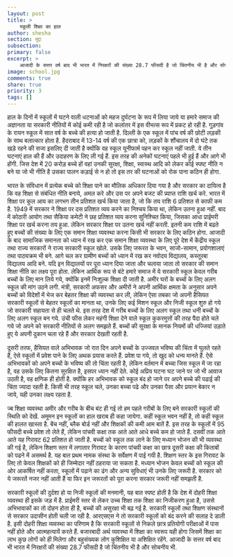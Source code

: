```yaml
---
layout: post
title: >
    स्कूली शिक्षा का हाल
author: shesha
section: मुद्दा
subsection:
primary: false
excerpt: >
    आजादी के सत्तर वर्ष बाद भी भारत में निरक्षरों की संख्या 28.7 फीसदी है जो चिंतनीय भी है और सोचनीय भी. भारत के संविधान में प्रत्येक बच्चे को शिक्षा पाने का मौलिक अधिकार दिया गया है और सरकार का दायित्व है कि वह शिक्षा से संबंधित नीति बनाये, अमल करे और उस पर अपने बजट की प्र्याप्त राशि खर्च करे. भारत में शिक्षा पर कुल आय का लगभग तीन प्रतिशत खर्च किया जाता है...
image: school.jpg
comments: true
share: true
priority: 3
tags: []
---
```


हाल के दिनों में स्कूलों में घटने वाली धटनाओं को महज दुर्घटना के रूप में लिया जाये या हमारे समाज की अज्ञानता या सरकारी नीतियों में कोई कमी रही है जो कलांतर में इस वीभत्स रूप में प्रकट हो रही है. गुड़गांव के रायन स्कूल में सात वर्ष के बच्चे की हत्या हो जाती है. दिल्ली के एक स्कूल में पांच वर्ष की छोटी लड़की के साथ बलात्कार होता है. हैदराबाद में 13-14 वर्ष की एक छात्रा को, लड़कों के शौंचालय में दो घंटे तक खड़े रहने की सजा इसलिए दी जाती है क्योंकि वह स्कूल यूनीफार्म पहन कर स्कूल नहीं जाती. ये तीन घटनाएं हाल की हैं और उदाहरण के लिए ली गई हैं. इस तरह की अनेकों घटनाएं पहले भी हुई हैं और आगे भी होंगी. जिस देश में 20 करोड़ बच्चे हों वहां उनकी सुरक्षा, शिक्षा, स्वास्थ आदि को लेकर कोई स्पष्ट नीति न बने या जो भी नीति है उसका पालन कड़ाई से न हो तो इस तर की घटनाओं को रोक पाना कठिन ही होगा.

भारत के संविधान में प्रत्येक बच्चे को शिक्षा पाने का मौलिक अधिकार दिया गया है और सरकार का दायित्व है कि वह शिक्षा से संबंधित नीति बनाये, अमल करे और उस पर अपने बजट की प्र्याप्त राशि खर्च करे. भारत में शिक्षा पर कुल आय का लगभग तीन प्रतिशत खर्च किया जाता है, जो कि तय राशि 6 प्रतिशत से काफी कम है. 1949 में सरकार ने शिक्षा पर दस प्रतिशत व्यय करने का निश्चय किया था, लेकिन उतना हुआ नहीं. बाद में कोठारी आयोग तथा सैकिया कमेटी ने छह प्रतिशत व्यय करना सुनिश्चित किया, जिसका आधा प्राईमरी शिक्षा पर खर्च करना तय हुआ. लेकिन सरकार शिक्षा पर उतना खर्च नहीं करती. इतनी कम राशि में बढते हुए बच्चों की संख्या के लिए एक समान शिक्षा व्यवस्था करना किसी भी सरकार के लिए कठिन होगा. आजादी के बाद सामाजिक समानता को ध्यान में रख कर एक समान शिक्षा व्यवस्था के लिए पूरे देश में केंद्रीय स्कूल तथा राज्य सरकारों ने राज्य सरकारी स्कूल खोले. उसके लिए जरूरत के भवन, साजो-सामान, प्रयोगशालाएं तथा पाठ्यक्रम भी बने. आगे चल कर ग्रामीण बच्चों को ध्यान में रख कर नवोदय विद्यालय, कस्तूरबा विद्यालय आदि बने. यदि इन विद्यालयों पर पूरा ध्यान दिया जाता और चलाया जाता तो सरकार की समान शिक्षा नीति का लक्ष्य पूरा होता. लेकिन आर्थिक रूप से बंटे हमारे समाज में ये सरकारी स्कूल केवल गरीब बच्चों के लिए मान लिये गये, क्योंकि इनमें निःशुल्क शिक्षा दी जाती है. अमीर घरों के बच्चों के लिए अलग स्कूल की मांग उठने लगी. मंत्री, सरकारी अफसर और अमीरों ने अपनी आर्थिक क्षमता के अनुसार अपने बच्चों को विदेशों में भेज कर बेहतर शिक्षा की व्यवस्था कर ली, लेकिन ऐसा तबका जो अपनी हैसियत सरकारी स्कूलों से बेहतर स्कूलों का मानता था, उनके लिए कई मिशन स्कूल और निजी स्कूल शुरु हो गये जो सरकारी सहायता से ही चलते थे. इस तरह देश में गरीब बच्चों के लिए अलग स्कूल तथा धनी बच्चों के लिए अलग स्कूल बन गये. उंची फीस लेकर महंगी शिक्षा देने वाले स्कूल कुकरमुत्तों की तरह पैदा होते चले गये जो अपने को सरकारी नीतियों से अलग समझते हैं. बच्चों की सुरक्षा के मानक नियमों की धज्जियां उड़ाते हुए ये अपनी दुकान चला रहे हैं और सरकार देखती रहती है.

दूसरी तरफ, हैसियत वाले अभिभावक जो रात दिन अपने बच्चों के उज्जवल भविष्य की चिंता में घुलते रहते हैं, ऐसे स्कूलों में प्रवेश पाने के लिए अथक प्रयास करते हैं. प्रवेश पा गये, तो खुद को धन्य मानते हैं. ऐसे अभिभावकों को अपने बच्चों के भविष्य की तो चिंता रहती है, लेकिन वर्तमान में बच्चा जिस स्कूल में जा रहा है, वह उसके लिए कितना सुरक्षित है, इसपर ध्यान नहीं देते. कोई अप्रिय घटना घट जाने पर जो भी आवाज उठती है, वह क्षणिक ही होती है. क्योंकि हर अभिभावक को स्कूल बंद हो जाने पर अपने बच्चे की पढाई की चिंता ज्यादा रहती है. किसी भी तरह स्कूल चले, उनका बच्चा पढे और उनका पैसा और प्रयत्न बेकार न जाये, यही उनका लक्ष्य रहता है.

ज्ब शिक्षा व्यवस्था अमीर और गरीब के बीच बंट ही गई तो हम पहले गरीबों के लिए बने सरकारी स्कूलों की स्थिति को देखें. अमूमन इन स्कूलों का हाल खराब ही कहा जायेगा. कहीं स्कूल भवन नहीं है, तो कही स्कूल की हालत खास्ता है. बेंच नहीं, ब्लैक बोर्ड नहीं और शिक्षकों की कमी आम बातें हैं. इस तरह के स्कूलों में 95 फीसदी बच्चे प्रवेश तो लेते हैं, लेकिन पांचवी कक्षा तक आते आते आधे बच्चे कम हो जाते हैं. दसवीं तक आते आते यह गिरावट 62 प्रतिशत हो जाती है. बच्चों को स्कूल तक लाने के लिए मध्यान भोजन की भी व्यवस्था की गई है, लेकिन शिक्षण स्तर में लगातार गिरावट के कारण पांचवी कक्षा का छात्र दूसरी कक्षा की किताबों को पढने में असमर्थ है. यह बात प्रथम नामक संस्था के सर्वेक्षण में पाई गयी है. शिक्षण स्तर के इस गिरावट के लिए तो केवल शिक्षकों को ही जिम्मेदार नहीं ठहराया जा सकता है. मध्यान भोजन केवल बच्चों को स्कूल की ओर आकर्षित नहीं करता, स्कूलों में पढाने का ढंग और अन्य सुविधाएं भी उनके लिए जरूरी है. सरकार को ये जरूरतें नजर नहीं आती हैं या फिर इन जरूरतों को पूरा करना सरकार जरूरी नहीं समझती है.

सरकारी स्कूलों की दुर्दशा हो या निजी स्कूलों की मनमानी, यह बात स्पष्ट होती है कि देश में दोहरी शिक्षा व्यवस्था ही इसके जड़ में है. प्राईमरी स्तर से लेकर उच्च शिक्षा तक शिक्षा का निजीकरण हुआ है, उससे अभिभावाकों का तो दोहन होता ही है, बच्चों की असुरक्षा भी बढ़ गई है. सरकारी स्कूलों तथा शिक्षण संस्थानों से सरकार उदासीन होती चली जा रही है. आरएसएस ने तो सरकारी स्कूलों को बंद करने की सलाह दे डाली है. इसी दोहरी शिक्षा व्यवस्था का परिणाम है कि सरकारी स्कूलों से निकले छात्र प्रतियोगी परीक्षाओं में पास नहीं होते और आत्महत्यायें करते हैं. बजारबादी अर्थ व्यवस्था में शिक्षा का स्वरूप यही होगा जिसमें शिक्षा का लाभ कुछ लोगों को ही मिलेगा और बहुसंख्यक लोग कुशिक्षित या अशिक्षित रहेंगे. आजादी के सत्तर वर्ष बाद भी भारत में निरक्षरों की संख्या 28.7 फीसदी है जो चिंतनीय भी है और सोचनीय भी.